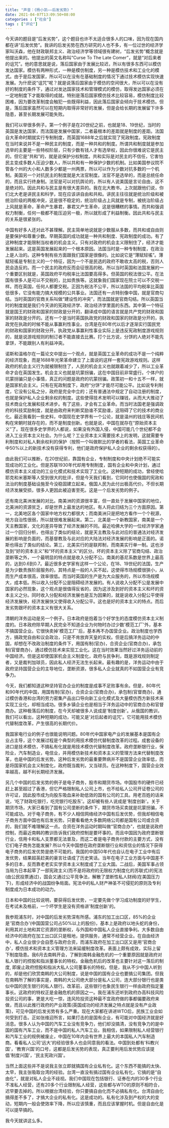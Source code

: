 ```yaml
---
title: "声音：《杨小凯——后发劣势》"
date: 2021-04-07T13:09:50+08:00
categories : ["社会"]
tags : ["评论"]
---
```

今天讲的题目是“后发劣势”，这个题目也许不太适合很多人的口味，因为现在国内都在讲“后发优势”。我讲的后发劣势在西方研究的人也不多，有一位过世的经济学家叫沃森，他在财政联邦主义、政治经济学等领域很有建树，“后发劣势”概念就是他提出来的。他提出的英文名称叫“Curse To The Late Comer”，就是“对后来者的诅咒”。他的意思就是说，落后国家由于发展比较迟，所以有很多东西可以模仿发达国家。模仿有两种形式，一种是模仿制度，另一种是模仿技术和工业化的模式。由于是后发国家，所以可以在没有在基础制度的情况下通过技术模仿实现快速发展。为什麽说“诅咒”呢？就是说落后国家由于模仿的空间很大，所以可以在没有好的制度的条件下，通过对发达国家技术和管理模式的模仿，取得发达国家必须在一定地制度下才能取得的成就。特别是落后国家模仿技术比较容易，模仿制度比较困难，因为要改革制度会触犯一些既得利益，因此落后国家会倾向于技术模仿。但是，落后国家虽然可以在短期内取得非常好的发展，但是会给长期的发展留下许多隐患，甚至长期发展可能失败。

我们可以举很多例子。第一个例子是在20世纪之前，也就是18、19世纪，当时的英国是发达国家，而法国是发展中国家，二者最根本的差距就是制度的差距。法国自大革命时期就实行专制制度，而英国1688年之后就实现了宪政制度。宪政制度在当时来说并不是一种民主的制度，而是一种共和的制度。所谓共和制度就是参加选举的主要是一些特权阶层，只有少数有钱人才有选举权，因此你很难说它是民主的。但它是“共和”的，就是说保护分权制度。共和实际是对民主的不信任，它害怕民主变成多数人压迫少数人，所以共和有一种保护少数的机制。比如美国参议院不管各个州的大小和人数多少都是一州两票，所以可以作为少数对抗多数的一个机制。美国另一个对抗民主的制度就是大法官制度。法官不是选举的，而是总统任命的，而且实行终身制。法官是可以对抗舆论的，所以有人说美国是言论自由，这不是绝对的。因此共和与民主是有很大差异的。我在北大教书，上次就跟他们说，你们北大老是讲民主和科学，现在应该讲自由和共和。讲民主往往就是统治阶级和被统治阶级的两极冲突，这是很不稳定的，统治阶级占上风就是专制，被统治阶级占上风就是革命，革命产生暴君，暴君又产生革命，这是很糟糕的事情。而共和强调权力制衡，任何一极都不能压迫另一极，所以就形成了利益制衡。因此共和与民主的关系是很紧张的。

中国有好多人还对此不甚理解。民主简单地说就是少数服从多数，而共和或自由则是要保护和尊重少数。早期英国的成功就是一种共和制度、宪政制度的成功。有了这种制度才能限制当权者的机会主义。只有对政府的机会主义限制住了，经济才能发展起来。这是英国发展起来的一个根本原因。法国当时是一种专制制度，在政治上是人治的。这种专制有些方面跟我们国家是很像的。比如说它是“薄赋轻徭”。薄赋轻徭是专制主义的一个特征，因为一个不是民选的政府不敢收太高的税，否则人民会造反的。而一个民主的政府反而会征很高的税。所以当时英国和法国发展的一个重要区别就是，英国政府平均税率比法国要高得多。但英国的税法很公平。在法国有很多人是可以不交税的，比如贵族等。这就象我们国家现在院士可以不交税一样。而在英国，任何人都要交税。正因为税法不公平，所以法国的平均税率比英国低很多，它没有能力搞大规模的公共事业。法国还有一点特别像中国，就是官商勾结。当时英国的官商关系叫做“建设性的冲突”，而法国就是官商勾结。所以英国当时的制度就是我们今天讲的宪政经济学、政治经济学里面的东西。其中第一个特征就是国王的财政和国家的财政是分开的，翻译成中国的语言就是共产党的财政和国家的财政是分开的。还有一个是当时英国执政党的财政和国家的财政是分开的，执政党在执政的时候不能从事赢利性事业。台湾是在80年代以后才逐渐实行国民党的财政和国家的财政分开。执政党从事赢利性事业实际上是违反宪政制度游戏规则的，就是说游戏规则的制订者不能直接去比赛。打个比方说，分饼的人绝对不能先拿饼，不能跟别人有利益冲突。

诺斯和温格尔在一篇论文中提出一个观点，就是英国工业革命的成功不是一个纯粹的经济现象，而是1688年光荣革命建立了上面说的这样一套宪政游戏规则。这样政府的机会主义行为就被限制住了，人民的机会主义也就跟着减少了，所以工业革命才会在英国发生。机会主义也就是坑蒙拐骗，这在中国目前非常盛行。个体户的坑蒙拐骗只是小事情，真正的问题是政府的坑蒙拐骗。政策初一和十五不一样，就是国家机会主义。只有在宪政制度下，政府“分饼”才能尽可能公平。比如说专利制度，它没有公私之分，政府是完全中立的；还有普通法中规定了自动注册的制度，也就是保护私人企业剩余权的制度。这些使得技术发明可以赚钱，从而大大推动了技术商业化发展和技术进步。有了这些，才会有工业革命。而当时法国老是强调政府的科技奖励制度，就是由政府来判断奖励谁不奖励谁，这阻碍了它的技术的商业化。最近我看到一些史料，中国现在史学界有一个公论，就是温州的钱庄等民间机构在宋朝时就存在的，而不是制度创新。也就是说，中国在就存在“原始资本主义”了。现在很多史学界的人都说，如果没有外国入侵，中国可能几个世纪都不会进入工业资本主义社会。为什么呢？工业资本主义需要技术上的发明，这就需要专利制度和对私人剩余权利的保护（按照一个叫做默比的学者的看法，英国工业革命中50%以上的新技术没有获得专利，他们是政府保护私人企业的剩余权获得的）。

由此我们可以推断，在20世纪前，靠国有企业，专制制度和中央计划绝不可能实现成功的工业化。但是苏联1930年代却用专制制度，国有企业和中央计划，通过模仿资本主义成功的工业化模式和技术实现了工业化。这种短期的成功，曾经使哈耶克和米塞斯等人受到很大的批评，但是今天我们看到，它同时也使俄国的宪政和法治的制度基础设施至今没稳固建立起来。俄国人民为此付出极高代价。不但长期经济发展受损，很多人更因此被迫害至死。这是一个后发劣势的例子。

还有南北美洲发展的对比。南美洲的资源很丰富，但一直处于发展中国家的地位，北美洲的资源贫乏，却是世界上最发达的地区。有人将此归结为三个方面原因。第一，北美地区各个国家中地方权力都很大；而南美洲只是把地方看作一个个税源，地方自治性很弱，所以就很难发展起来。第二，北美是一个新教国家，南美是一个天主教国家，文化的差异导致了经济发展的不同。最近哈佛大学的一位经济学家通过一个回归分析，也得出了类似的结论，就是天主教及与此对应的普通法对经济发展的影响是负面的，而基督教及与此对应的大陆法对经济发展的影响是正面的。诺斯也得出了类似的结论。第三，北美实行的是联邦制，而南美实行单一制。这也涉及到“好的资本主义”和“坏的资本主义”的区分。坏的资本主义除了官商勾结、政治垄断等之外，一个最明显的特点就是收入分配不公。南美的基尼系数是世界上最高的，达到0.6到0.7。最近很多史学家有这样一个公论，在18、19世纪的法国，生产是为少数贵族阶层服务的，其特点是一般的人买不起，这使得市场规模很狭小，从而生产成本很高，效率很低。而当时英国的生产是为大众服务的，所以市场规模大，成本低。所以收入分配不公是阻碍经济发展的。有人说收入分配不公是发展中国家的必然现象，这个观点是很值得反省的，因为这涉及到好的资本主义和坏的资本主义之分。同时收入分配和经济发展也是互为因果的，就是说收入分配公平使得经济发展快，经济发展快又使得收入分配公平。这也是好的资本主义的特点。而后发劣势跟坏的资本主义有很大关系。

清朝的洋务运动是另一个例子。日本政府是抱着当个好学生的态度模仿资本主义制度的。日本政府除早期人民完全不知道企业为何物时办过少数'模范工厂'外，基本不搞国营企业。它很快卖掉'模范工厂'后，基本再不办国营企业。政治制度也学西方，搞政党自由和议会政治，只是不肯放弃天皇的实权。但是后搞洋务运动的中国，却想在不改政治制度的条件下，用国有制(官办)，合资企业(官商合办)，承包制(官督商办)，通过模仿技术来实现工业化。这在当时效果当然好过洋务运动前的中国经济。但是这却使国家机会主义制度化，政府与民争利，既是游戏规则制定者，又是裁判加球员，因此私人经济无法生长起来。最有趣的是，洋务运动中由于政府坚持国营企业的主导地位，垄断资源，很多私人企业就真的不如国营企业有竞争力。

今天，我们都知道这种坚持官办企业的制度是成事不足败事有余。但是，80年代和90年代的中国，用国有制(官办)，合资企业(官商合办)，承包制(官督商办)，通过模仿香港和台湾的劳力密集产品出口导向新工业化模式及大量模仿西方新技术来实现工业化，却相当成功。很多乡镇企业也是相当于洋务运动中的官商合办和官督商办。这种极落后的制度，在今天却被很多人说成是'制度创新'。从俄国的教训，我们可以看出，这种短期的成功，可能又是'对后起者的诅咒'。它可能用技术模仿代替制度改革，产生很高的长期代价。

我国家电行业的例子也很能说明问题。80年代中国家电产业的发展基本是国有企业占主导，这个发展过程是个典型的用技术模仿代替制度改革的过程。成套设备的进口是技术模仿，不搞私有化就是用技术模仿代替制度改革。政府垄断银行业，保险业，汽车制造业，电信业，并用模仿新技术和资本主义的管理方法来代替制度改革，也是中国的后发劣势。这种后发劣势的最重要弊病并不是国营企业效率低，而是将国家机会主义制度化，政府既当裁判，又当球员。在这种制度下，国营企业效率越高，越不利长期经济发展。

另几个中国的后发劣势的例子是电子商务，股市和期货市场。中国股市的硬件已经赶上甚至超过了香港，但它严格限制私人公司上市，也不给私人公司开证卷公司的许可证，因此股市成为向股东吸血来补助低效的国有公司的工具。用老百姓的话来说，‘吃了财政吃银行，吃完银行吃股东'。这却被有些人说成是'制度创新'。关于期货市场，大家已看到了国有公司垄断的条件下，期货市场买卖就是坑蒙拐骗，不可能成功。对于电子商务，有不少人相信网络经济中国有后发优势，但我却相信电子商务方面中国也有后发劣势。只要看看绝大多数网络公司都是国有公司或合资的，我们就不难理解这一点。合资在洋务运动时期叫做“官商合办”，也就是说政府控制，而最近南韩的教训告诉我们政府控制是要坏事的。而且中国因为政府垄断银行业，信用卡和私人支票都无法普及，而这二者是电子商务付款的主要方式，没有它们电子商务怎能发展? 所以今天中国想在政府垄断银行业和资信业的情况下获得电子商务的后发优势是绝不可能的。我国的中国50年代也自认在电子工业中有后发优势，结果超英赶美的豪言壮语成了历史笑话。当年在电子工业方面与中国差不多的日本，反而靠老老实实学资本主义制度成了工业大国。二战后，美国军事占领当局为日本起草了一部宪政主义(而不是将政府的无限权力制度化的苏联式)的宪法(由公民投票通过)，国会又通过公平竞争法，解散了垄断性私人财阀(在美国压力下)，形成经济中的战国纷争局面。宪法中的私人财产神圣不可侵犯的原则及专利制度成为日本成功的动力。

日本和中国的比较说明，要获得后发优势，一定要先做个学习成功制度的好学生，在考试未及格前，一个坏学生是没有资格讲'制度创新'的。

我参观浦东时，对中国的后发劣势深有所感。浦东的加工出口区，85%的企业是'官商合办'(中国国营公司占50%以上的股份)，基本上是政府以地头蛇的身份，利用其对土地和其它资源的垄断权，与外国和中国私人企业直接争利。大多数自由经济中的政府在加工出口区只是租地，提供服务，通常不经营企业。在自由经济中，私人企业很少会自愿与政府合资，而浦东政府在加工出口区又是用'官商合办'，模仿技术和资本主义管理方法来延缓制度改革。表面上颇有成效，实际上留下制度隐患。我6月去南韩开会，了解到南韩金融危机的一个重要原因就是政府对私人银行的控股和指派董事长的特权。金融危机后的改革也主要针对这一落后的制度, 即废止政府控股和指派大私人公司董事长的特权。但是，我从不少中国人听到的，却是他们欣赏南韩的大公司制度，说是中国的国有企业也要搞公司集团。但我在南韩所了解的事实是，南韩的大公司绝大部分是私人公司，连大部分银行也是类似中国的民生银行的私人银行。改革前，这些银行也象民生银行一样由政府指定董事长。这政府的特权正是金融危机的原因之一。我在浦东还听到政府办高科技风险投资公司的事，更是大吃一惊，连风险投资这种最不宜政府做的事都偏要政府来做，而且以此推行政府的产业政策(英国成功的经济发展之特点就是没有产业政策)，可见中国的后发劣势有多么严重。现在大家都在讲进WTO后，民族工业会如何受到打击。正如张维迎所言，如果打击的是国有企业，有可能对中国经济就是好消息。很多人认为中国的汽车工业没有竞争力，他们却没搞清，没有竞争力的是中国的国有汽车工业，而不是中国的私人汽车工业。我相信，如果限制私人经营银行和汽车工业的规例被废止，中国在10年内会有世界上最大的本国私人汽车制造商。看看私人公司'远大'的经验很多人也会同意我的看法。中国到处都有'科教兴国'，'教育兴国'的口号，这都是后发劣势的表现，真正要利用后发优势应该提倡'制度兴国'，'民主宪政兴国'。

当然上面这些并不是说我主张立即就搞国有企业私有化。这个东西不能搞的太快、太早，我主张吸取台湾的经验。台湾一直没有搞过国有企业私有化，它搞的是“自由化”，就是对私人企业不歧视。我们中国现在包括银行、证券在内的30多个行业不准私人经营，还有20多个行业限制私人经营，这些都与WTO的原则不相符合，迟早要去掉的。所以根据台湾经验，你只要搞自由化而不必搞私有化。台湾自由化搞得差不多了，才搞大企业的私有化。这是成功的。私有化涉及到产权的大的变动，短期内一般会使效率下降，所以应该慎重，而且应该掌握时机。但是自由化是可以提早搞的。

我今天就讲这么多。　

